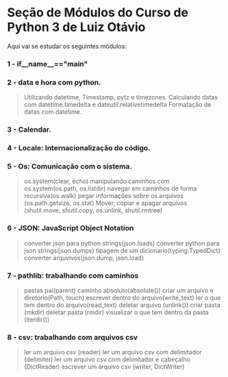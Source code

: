 # Seção de Módulos do Curso de Python 3 de Luiz Otávio
Aqui vai se estudar os seguintes módulos:

### 1 - if__name__=="__main__"

### 2 - data e hora com python.
> Utilizando datetime, Timestamp, pytz e timezones.
> Calculando datas com datetime.timedelta e dateutil.relativetimedelta 
> Formatação de datas com datetime.

### 3 - Calendar.

### 4 - Locale: Internacionalização do código.

### 5 - Os: Comunicação com o sistema.
> os.system(clear, echo)
> manipulando caminhos com os.system(os.path, os.listdir)
> navegar em caminhos de forma recursiva(os.walk)
> pegar informações sobre os arquivos (os.path.getsize, os.stat)
> Mover, copiar e apagar arquivos (shutil.move, shutil.copy, os.unlink, shutil.rmtree)


### 6 - JSON: JavaScript Object Notation
> converter json para python strings(json.loads)
> converter python para json strings(json.dumps)
> tipagem de um dicionario(typing.TypedDict)
> converter arquvivos(json.dump, json.load)

### 7 - pathlib: trabalhando com caminhos
> pastas pai(parent)
> caminho absoluto(absolute())
> criar um arquivo e diretorio(Path, touch)
> escrever dentro do arquivo(write_text)
> ler o que tem dentro do arquivo(read_text)
> deletar arquivo (unlink())
> criar pasta (mkdir)
> deletar pasta (rmdir)
> visualizar o que tem dentro da pasta (iterdir())

### 8 - csv: trabalhando com arquivos csv
> ler um arquivo csv (reader)
> ler um arquivo csv com delimitador (delimiter)
> ler um arquivo csv com delimitador e cabeçalho (DictReader)
> escrever um arquivo csv (writer, DictWriter)